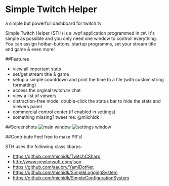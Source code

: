# Simple Twitch Helper
a simple but powerfull dashboard for twitch.tv

Simple Twitch Helper (STH) is a .wpf application programmed in c#. It's simple as possible and you only need one window to controll everything. You can assign hotbar-buttons, startup programms, set your stream title and game & even more!

##Features
- view all important stats
- set/get stream title & game
- setup a simple countdown and print the time to a file (with custom string formatting)
- access the orginal twitch.tv chat
- view a list of viewers
- distraction-free mode: double-click the status bar to hide the stats and viewers panel
- commercial control center (if enabled in settings)
- something missing? tweet me: @miichidk !

##Screenshots
![](https://host.michidk.cat/sth_main.png "main window")
![](https://host.michidk.cat/sth_settings.png "settings window")

##Contribute
Feel free to make PR's!

STH uses the following class libarys:
- https://github.com/michidk/TwitchCSharp
- http://www.newtonsoft.com/json
- https://github.com/aaubry/YamlDotNet
- https://github.com/michidk/SimpleLoggingSystem
- https://github.com/michidk/SimpleConfigurationSystem